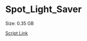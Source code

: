 # Spot_Light_Saver

Size: 0.35 GB

[Script Link](https://github.com/liuyal/Archive/blob/master/Python/Utilities/Miscellaneous/spotlight_saver.py)
